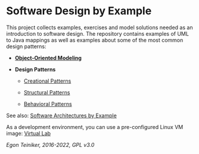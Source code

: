 # Software Design by Example
This project collects examples, exercises and model solutions needed as an introduction to software design.
The repository contains examples of UML to Java mappings as well as examples about some of the most common
design patterns:

* [**Object-Oriented Modeling**](uml-to-java)

* **Design Patterns**
   * [Creational Patterns](design-patterns/creational-patterns)
    
   * [Structural Patterns](design-patterns/structural-patterns)
     
   * [Behavioral Patterns](design-patterns/behavioral-patterns)
    

See also: 
[Software Architectures by Example](https://github.com/teiniker/teiniker-lectures-softwarearchitectures) 

As a development environment, you can use a pre-configured Linux VM image:
[Virtual Lab](https://drive.google.com/drive/folders/1AzsF4Mvh1HJ8k6OW5W5hQ5CF0HdqA51l)


*Egon Teiniker, 2016-2022, GPL v3.0*
